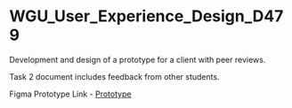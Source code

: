 # WGU_User_Experience_Design_D479
Development and design of a prototype for a client with peer reviews.

Task 2 document includes feedback from other students.

Figma Prototype Link - [Prototype](https://www.figma.com/proto/HTOdv2oj3GCFSeY48P8jcR/Taniti-Island-Tourist-Page?type=design&node-id=16-135&t=JzZKFPhGVVz4Prlm-1&scaling=scale-down&page-id=0%3A1&starting-point-node-id=16%3A134)
